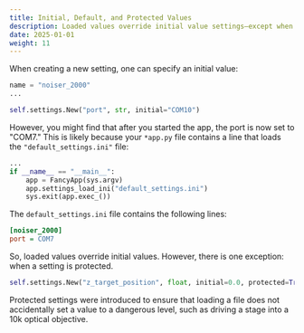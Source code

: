 ```yaml
---
title: Initial, Default, and Protected Values
description: Loaded values override initial value settings—except when protected.
date: 2025-01-01
weight: 11
---
```


When creating a new setting, one can specify an initial value:

```python
name = "noiser_2000"
...

self.settings.New("port", str, initial="COM10") 
```

However, you might find that after you started the app, the port is now set to "COM7." This is likely because your `*app.py` file contains a line that loads the `"default_settings.ini"` file:

```python
...
if __name__ == "__main__":
    app = FancyApp(sys.argv)
    app.settings_load_ini("default_settings.ini")
    sys.exit(app.exec_())
```

The `default_settings.ini` file contains the following lines:

```ini
[noiser_2000]
port = COM7
```

So, loaded values override initial values. However, there is one exception: when a setting is protected.

```python
self.settings.New("z_target_position", float, initial=0.0, protected=True) 
```

Protected settings were introduced to ensure that loading a file does not accidentally set a value to a dangerous level, such as driving a stage into a 10k optical objective.